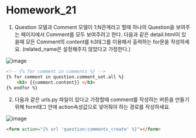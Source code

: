 # Homework_21

1. Question 모델과 Comment 모델이 1:N관계라고 할때 하나의 Question을 보여주는 페이지에서 Comment를 모두 보여주려고 한다. 다음과 같은 detail.html이 있을때 모든 Comment의 content를 h3태그를 이용해서 출력하는 for문을 작성하세요. (related_name은 설정해주지 않았다고 가정한다.)

![image](https://user-images.githubusercontent.com/30791915/56101501-407d5c00-5f5f-11e9-8a7f-7dfd0f9a69f4.PNG)


``` html
<!-- {% for comment in comments %} -->
{% for comment in question.comment_set.all %}
	<h3> {{comment.content}} </h3>
{% endfor %}
```


2. 다음과 같은 urls.py 파일이 있다고 가정할때 comment를 작성하는 버튼을 만들기 위해 form태그 안에 action속성값으로 넣어줘야 하는 경로를 작성하세요.

![image](https://user-images.githubusercontent.com/30791915/56101509-60ad1b00-5f5f-11e9-96fb-0e3d47bd59d1.png)

``` html
<form action="{% url 'question:comments_create' %}"></form>
```

